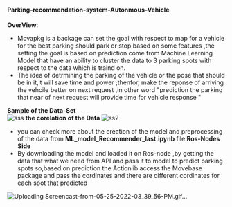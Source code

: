 #### Parking-recommendation-system-Autonmous-Vehicle
**OverView**:
- Movapkg is a backage can set the goal with respect to map for a vehicle for the best parking should park or stop based on some features ,the setting the goal is based on prediction come from Machine Learning Model that have an ability to cluster the data to  3 parking spots with respect to the data which is traind on. 
- The idea of detrmining the parking of the vehicle or the pose that should be in it,it will save time and power ;thenfor, make the reponse of arriving the vehcile better on next request ,in other word "prediction the parking that near of next request will provide time for vehicle response "
  
**Sample of the Data-Set**  
![sss](https://user-images.githubusercontent.com/28098904/170249835-b28614e5-211e-4644-a013-682d5168ab81.PNG)
**the corelation of the Data**
![ss2](https://user-images.githubusercontent.com/28098904/170252553-ccb7734a-185c-4e1a-8b0c-17d268678369.PNG)
- you can check more about the creation of the model and preprocessing of the data from **ML_model_Recommender_last.ipynb** file 
**Ros-Nodes Side**
- By downloading the model and loaded it on Ros-node ,by getting the data that what we need from API and pass it to model to predict parking spots so,based on  prediction the Actionlib access the Movebase package and pass the cordinates and there are different cordinates for each spot that predicted 

![Uploading Screencast-from-05-25-2022-03_39_56-PM.gif…]()
